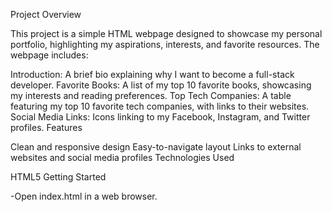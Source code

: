 Project Overview

This project is a simple HTML webpage designed to showcase my personal portfolio, highlighting my aspirations, interests, and favorite resources. The webpage includes:

Introduction: A brief bio explaining why I want to become a full-stack developer.
Favorite Books: A list of my top 10 favorite books, showcasing my interests and reading preferences.
Top Tech Companies: A table featuring my top 10 favorite tech companies, with links to their websites.
Social Media Links: Icons linking to my Facebook, Instagram, and Twitter profiles.
Features

Clean and responsive design
Easy-to-navigate layout
Links to external websites and social media profiles
Technologies Used

HTML5
Getting Started

-Open index.html in a web browser.
